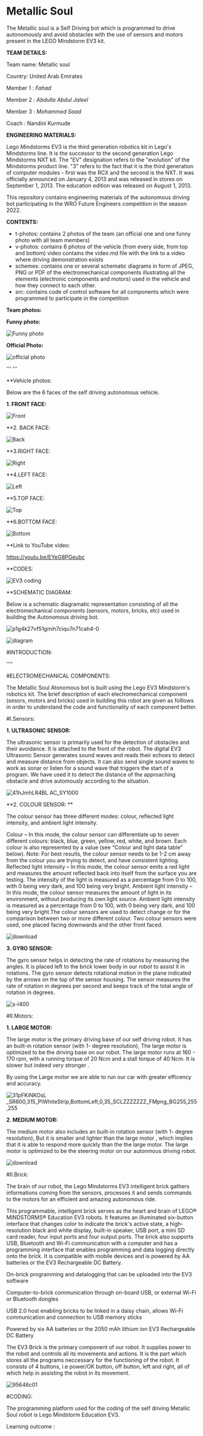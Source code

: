 # Metallic Soul


The Metallic soul is a Self Driving bot which is programmed to drive autonomously and avoid obstacles with the use of sensors and motors present in the LEGO Mindstorm EV3 kit.



**TEAM DETAILS:**

Team name: Metallic soul 

Country: United Arab Emirates

Member 1 : _Fahad_

Member 2 : _Abdulla Abdul Jaleel_

Member 3 : _Mohammed Saad_

Coach : Nandini Kurmude



**ENGINEERING MATERIALS:**

Lego Mindstorms EV3 is the third generation robotics kit in Lego's Mindstorms line. It is the successor to the second generation Lego Mindstorms NXT kit. The "EV" designation refers to the "evolution" of the Mindstorms product line. "3" refers to the fact that it is the third generation of computer modules - first was the RCX and the second is the NXT. It was officially announced on January 4, 2013 and was released in stores on September 1, 2013. The education edition was released on August 1, 2013.

This repository contains engineering materials of the autonomous driving bot participating in the WRO Future Engineers competition in the season 2022.


**CONTENTS:**

- t-photos: contains 2 photos of the team (an official one and one funny photo with all team members)
- v-photos: contains 6 photos of the vehicle (from every side, from top and bottom)
video contains the video.md file with the link to a video where driving demonstration exists
- schemes: contains one or several schematic diagrams in form of JPEG, PNG or PDF of the electromechanical components illustrating all the elements (electronic components and motors) used in the vehicle and how they connect to each other.
- src: contains code of control software for all components which were programmed to participate in the competition




**Team photos:**


**Funny photo:**

![Funny photo](https://user-images.githubusercontent.com/106605597/171986106-39b33931-7373-49c3-a1f7-7019471ab654.jpg)



**Official Photo:**

![official photo](https://user-images.githubusercontent.com/106605597/171985665-afa270d7-2e3e-40b3-81e7-ebe3732f89c9.jpg)

'''
'''

**Vehicle photos:

Below are the 6 faces of the self driving autonomous vehicle.



**1. FRONT FACE:**


![Front](https://user-images.githubusercontent.com/106605597/171985618-d10bbbb0-6ed3-4f0c-9a4e-24c42e480f57.jpg)





**2. BACK FACE:


![Back](https://user-images.githubusercontent.com/106605597/171985622-00911b8e-c569-4910-acb1-80c78cb98921.jpg)




**3.RIGHT FACE:


![Right](https://user-images.githubusercontent.com/106605597/171985626-d2238f69-94c9-434d-ad25-b8ca4634f66b.jpg)


**4.LEFT FACE:


![Left](https://user-images.githubusercontent.com/106605597/171985636-eb40632f-a258-4eca-8703-02d842604d96.jpg)


**5.TOP FACE:


![Top](https://user-images.githubusercontent.com/106605597/171985641-c16afab8-0f16-40b5-8c82-6470ef7b5496.jpg)



**6.BOTTOM FACE:


![Bottom](https://user-images.githubusercontent.com/106605597/171985415-8b2c4bce-6eb1-4490-9353-44a4316e7bd6.jpg)


**Link to YouTube video:

https://youtu.be/EYeG8PGeubc


**CODES:


![EV3 coding](https://user-images.githubusercontent.com/106605597/171990242-778b78c4-88b6-4c07-a625-af671fe108b5.PNG)



**SCHEMATIC DIAGRAM:

Below is a schematic diagramatic representation consisting of all the electromechanical components (sensors, motors, bricks, etc) used in building the Autonomous driving bot.

![p1g4k27vf51gmih7ciqu7n71cah4-0](https://user-images.githubusercontent.com/106605597/171986214-d30a4e59-0fa3-4094-a144-681bab781eca.png)

![diagram](https://user-images.githubusercontent.com/106605597/171990257-c2736470-7228-45f7-80e7-199d0f73fa4f.PNG)




#INTRODUCTION:

''''

#ELECTROMECHANICAL COMPONENTS:

The Metallic Soul Atonomous bot is built using the Lego EV3 Mindstorm's robotics kit. The brief description of each electromechanical component (sesors, motors and bricks) used in building this robot are given as folllows in order to understand the code and functionality of each component better.


#I.Sensors:


**1. ULTRASONIC SENSOR:**

The ultrasonic sensor is primarily used for the detection of obstacles and their avoidance. It is attached to the front of the robot. The digital EV3 Ultrasonic Sensor generates sound waves and reads their echoes to detect and measure distance from objects. It can also send single sound waves to work as sonar or listen for a sound wave that triggers the start of a program. We have used it to detect the distance of the approaching obstacle and drive automously according to the situation.  

![41hJmhLR4BL _AC_SY1000_](https://user-images.githubusercontent.com/106700080/171618265-43b1c080-d371-4ac1-9feb-b000296bd986.jpg)


**2. COLOUR SENSOR: **

The colour sensor has three different modes: colour, reflected light intensity, and ambient light intensity.

Colour – In this mode, the colour sensor can differentiate up to seven different colours: black, blue, green, yellow, red, white, and brown. Each colour is also represented by a value (see “Colour and light data table” below). Note: For best results, the colour sensor needs to be 1-2 cm away from the colour you are trying to detect, and have consistent lighting.
Reflected light intensity – In this mode, the colour sensor emits a red light and measures the amount reflected back into itself from the surface you are testing. The intensity of the light is measured as a percentage from 0 to 100, with 0 being very dark, and 100 being very bright.
Ambient light intensity –  In this mode, the colour sensor measures the amount of light in its environment, without producing its own light source. Ambient light intensity is measured as a percentage from 0 to 100, with 0 being very dark, and 100 being very bright.The colour sensors are used to detect change or for the comparison between two or more different colour. Two colour sensors were used, one placed facing downwards and the other front faced.

![download](https://user-images.githubusercontent.com/106700080/171618191-b636c9c8-94b7-4363-9ae2-d9a7b86a09f2.jpg)


**3. GYRO SENSOR:**

The gyro sensor helps in detecting the rate of rotations by measuring the angles. It is placed left to the brick lower body in our robot to assist it in rotations. The gyro sensor detects rotational motion in the plane indicated by the arrows on the top of the sensor housing. The sensor measures the rate of rotation in degrees per second and keeps track of the total angle of rotation in degrees.
 
![s-l400](https://user-images.githubusercontent.com/106700080/171618289-50a9ef1e-dc7c-480c-9856-3cfcf4e04c1b.jpg)







#II.Motors:


**1. LARGE MOTOR:**

The large motor is the primary driving base of our self driving robot. It has an built-in rotation sensor (with 1- degree resolution), The large motor is optimized to be the driving base on our robot. The large motor runs at 160 - 170 rpm, with a running torque of 20 Ncm and a stall torque of 40 Ncm.  It is slower but indeed very stronger .

By using the Large motor we are able to run our car with greater efficency and accuracy.
 
![31pFKiNKOsL _SR600,315_PIWhiteStrip,BottomLeft,0,35_SCLZZZZZZZ_FMpng_BG255,255,255](https://user-images.githubusercontent.com/106700080/171618600-5f5aad46-61b2-42a4-9594-879acbe34768.png)


**2. MEDIUM MOTOR:**

The medium motor also includes an built-in rotation sensor (with 1- degree resolution), But it is smaller and lighter than the large motor , which implies that it is able to respond more quickly than the the large motor. The large motor is optimized to be the steering motor on our autonmous driving robot.

![download](https://user-images.githubusercontent.com/106700080/171618669-6ac5cc2a-c0d2-428c-b813-914db39861fd.jpg)




#II.Brick:

The brain of our robot, the Lego Mindstorms EV3 intelligent brick gathers informations coming from the sensors, processes it and sends commands to the motors for an efficient and amazing autonomous ride.

This programmable, intelligent brick serves as the heart and brain of LEGO® MINDSTORMS® Education EV3 robots. It features an illuminated six-button interface that changes color to indicate the brick's active state, a high-resolution black and white display, built-in speaker, USB port, a mini SD card reader, four input ports and four output ports. The brick also supports USB, Bluetooth and Wi-Fi communication with a computer and has a programming interface that enables programming and data logging directly onto the brick. It is compatible with mobile devices and is powered by AA batteries or the EV3 Rechargeable DC Battery. 

On-brick programming and datalogging that can be uploaded into the EV3 software

Computer-to-brick communication through on-board USB, or external Wi-Fi or Bluetooth dongles

USB 2.0 host enabling bricks to be linked in a daisy chain, allows Wi-Fi communication and connection to USB memory sticks

Powered by six AA batteries or the 2050 mAh lithium ion EV3 Rechargeable DC Battery

The EV3 Brick is the primary component of our robot. It supplies power to the robot and controls all its movements and actions. It is the part which stores all the programs neccessary for the functioning of the robot. It consists of 4 buttons, i.e power/OK button, off button, left and right, all of which help in assisting the robot in its movement. 

![95646c01](https://user-images.githubusercontent.com/106700080/171619375-7eee289d-01fd-4aba-97f0-a269a7bf2e48.png)

#CODING:

The programming platform used for the coding of the self driving Metallic Soul robot is Lego Mindstorm Education EV3.

Learning outcome : 

